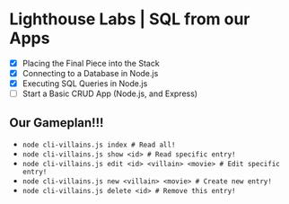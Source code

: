 # Lighthouse Labs | SQL from our Apps

* [X] Placing the Final Piece into the Stack
* [X] Connecting to a Database in Node.js
* [X] Executing SQL Queries in Node.js
* [ ] Start a Basic CRUD App (Node.js, and Express)

## Our Gameplan!!!

* `node cli-villains.js index # Read all!`
* `node cli-villains.js show <id> # Read specific entry!`
* `node cli-villains.js edit <id> <villain> <movie> # Edit specific entry!`
* `node cli-villains.js new <villain> <movie> # Create new entry!`
* `node cli-villains.js delete <id> # Remove this entry!`
